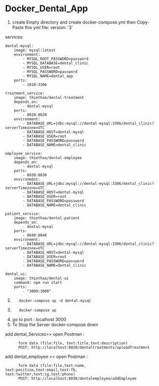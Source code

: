 # Docker_Dental_App


1. create Empty directory and create docker-compose.yml then Copy-Paste this yml file:
          version: '3'

services:

    dental-mysql:
        image: mysql:latest
        environment:
            - MYSQL_ROOT_PASSWORD=password
            - MYSQL_DATABASE=dental_clinic
            - MYSQL_USER=root
            - MYSQL_PASSWORD=password
            - MYSQL_NAME=dental_app
        ports:
            - 1010:3306

    treatment_service:
        image: thiethaa/dental-treatment
        depends_on:
            - dental-mysql
        ports:
            - 8020:8020
        environment:
            - DATABASE_URL=jdbc:mysql://dental-mysql:3306/dental_clinic?serverTimezone=UTC
            - DATABASE_HOST=dental-mysql
            - DATABASE_USER=root
            - DATABASE_PASSWORD=password
            - DATABASE_NAME=dental_clinic

    employee_service:
        image: thiethaa/dental-employee
        depends_on:
            - dental-mysql
        ports:
            - 8030:8030
        environment:
            - DATABASE_URL=jdbc:mysql://dental-mysql:3306/dental_clinic?serverTimezone=UTC
            - DATABASE_HOST=dental-mysql
            - DATABASE_USER=root
            - DATABASE_PASSWORD=password
            - DATABASE_NAME=dental_clinic

    patient_service:
        image: thiethaa/dental-patient
        depends_on:
            - dental-mysql
        ports:
            - 8040:8040
        environment:
            - DATABASE_URL=jdbc:mysql://dental-mysql:3306/dental_clinic?serverTimezone=UTC
            - DATABASE_HOST=dental-mysql
            - DATABASE_USER=root
            - DATABASE_PASSWORD=password
            - DATABASE_NAME=dental_clinic

    dental_ui:
        image: thiethaa/dental-ui
        command: npm run start
        ports:
            - "3000:3000"
2. 
          docker-compose up -d dental-mysql
3.
          docker-compose up
4. go to port : localhost 3000
5. To Stop the Server
          docker-compose down

add dental_Services>> open Postman : 
          
          form data (file:file, text:title,text:description)
          POST: http://localhost:8020/dentaltreatments/uploadTreatment  
          
add dental_employee >> open Postman : 
          
          form data (file:file,text:name, text:position,text:email,text:fb,                text:twitter,text:ig,text:phone)
          POST: http://localhost:8030/dentalemployee/addEmployee
        
